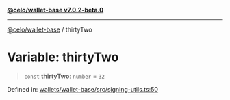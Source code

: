 [**@celo/wallet-base v7.0.2-beta.0**](../README.md)

***

[@celo/wallet-base](../README.md) / thirtyTwo

# Variable: thirtyTwo

> `const` **thirtyTwo**: `number` = `32`

Defined in: [wallets/wallet-base/src/signing-utils.ts:50](https://github.com/celo-org/developer-tooling/blob/master/packages/sdk/wallets/wallet-base/src/signing-utils.ts#L50)
